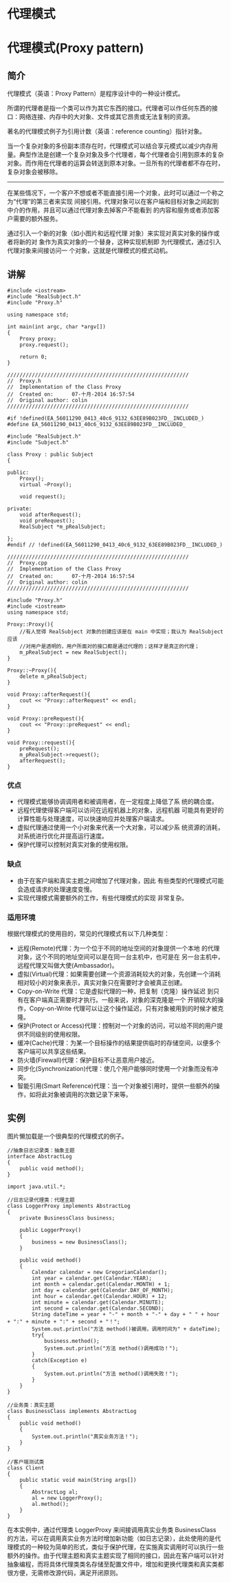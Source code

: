 # 代理模式

# 代理模式(Proxy pattern)

## 简介

代理模式（英语：Proxy Pattern）是程序设计中的一种设计模式。

所谓的代理者是指一个类可以作为其它东西的接口。代理者可以作任何东西的接口：网络连接、内存中的大对象、文件或其它昂贵或无法复制的资源。

著名的代理模式例子为引用计数（英语：reference counting）指针对象。

当一个复杂对象的多份副本须存在时，代理模式可以结合享元模式以减少内存用量。典型作法是创建一个复杂对象及多个代理者，每个代理者会引用到原本的复杂对象。而作用在代理者的运算会转送到原本对象。一旦所有的代理者都不存在时，复杂对象会被移除。

* * *

在某些情况下，一个客户不想或者不能直接引用一个对象，此时可以通过一个称之为“代理”的第三者来实现 间接引用。代理对象可以在客户端和目标对象之间起到 中介的作用，并且可以通过代理对象去掉客户不能看到 的内容和服务或者添加客户需要的额外服务。

通过引入一个新的对象（如小图片和远程代理 对象）来实现对真实对象的操作或者将新的对 象作为真实对象的一个替身，这种实现机制即 为代理模式，通过引入代理对象来间接访问一 个对象，这就是代理模式的模式动机。

## 讲解

```
#include <iostream>
#include "RealSubject.h"
#include "Proxy.h"

using namespace std;

int main(int argc, char *argv[])
{
    Proxy proxy;
    proxy.request();

    return 0;
} 
```

```
///////////////////////////////////////////////////////////
//  Proxy.h
//  Implementation of the Class Proxy
//  Created on:      07-十月-2014 16:57:54
//  Original author: colin
///////////////////////////////////////////////////////////

#if !defined(EA_56011290_0413_40c6_9132_63EE89B023FD__INCLUDED_)
#define EA_56011290_0413_40c6_9132_63EE89B023FD__INCLUDED_

#include "RealSubject.h"
#include "Subject.h"

class Proxy : public Subject
{

public:
    Proxy();
    virtual ~Proxy();

    void request();

private:
    void afterRequest();
    void preRequest();    
    RealSubject *m_pRealSubject;

};
#endif // !defined(EA_56011290_0413_40c6_9132_63EE89B023FD__INCLUDED_) 
```

```
///////////////////////////////////////////////////////////
//  Proxy.cpp
//  Implementation of the Class Proxy
//  Created on:      07-十月-2014 16:57:54
//  Original author: colin
///////////////////////////////////////////////////////////

#include "Proxy.h"
#include <iostream>
using namespace std;

Proxy::Proxy(){
    //有人觉得 RealSubject 对象的创建应该是在 main 中实现；我认为 RealSubject 应该
    //对用户是透明的，用户所面对的接口都是通过代理的；这样才是真正的代理； 
    m_pRealSubject = new RealSubject();
}

Proxy::~Proxy(){
    delete m_pRealSubject;
}

void Proxy::afterRequest(){
    cout << "Proxy::afterRequest" << endl;
}

void Proxy::preRequest(){
    cout << "Proxy::preRequest" << endl;
}

void Proxy::request(){
    preRequest();
    m_pRealSubject->request();
    afterRequest();
} 
```

### 优点

*   代理模式能够协调调用者和被调用者，在一定程度上降低了系 统的耦合度。
*   远程代理使得客户端可以访问在远程机器上的对象，远程机器 可能具有更好的计算性能与处理速度，可以快速响应并处理客户端请求。
*   虚拟代理通过使用一个小对象来代表一个大对象，可以减少系 统资源的消耗，对系统进行优化并提高运行速度。
*   保护代理可以控制对真实对象的使用权限。

### 缺点

*   由于在客户端和真实主题之间增加了代理对象，因此 有些类型的代理模式可能会造成请求的处理速度变慢。
*   实现代理模式需要额外的工作，有些代理模式的实现 非常复杂。

### 适用环境

根据代理模式的使用目的，常见的代理模式有以下几种类型：

*   远程(Remote)代理：为一个位于不同的地址空间的对象提供一个本地 的代理对象，这个不同的地址空间可以是在同一台主机中，也可是在 另一台主机中，远程代理又叫做大使(Ambassador)。
*   虚拟(Virtual)代理：如果需要创建一个资源消耗较大的对象，先创建一个消耗相对较小的对象来表示，真实对象只在需要时才会被真正创建。
*   Copy-on-Write 代理：它是虚拟代理的一种，把复制（克隆）操作延迟 到只有在客户端真正需要时才执行。一般来说，对象的深克隆是一个 开销较大的操作，Copy-on-Write 代理可以让这个操作延迟，只有对象被用到的时候才被克隆。
*   保护(Protect or Access)代理：控制对一个对象的访问，可以给不同的用户提供不同级别的使用权限。
*   缓冲(Cache)代理：为某一个目标操作的结果提供临时的存储空间，以便多个客户端可以共享这些结果。
*   防火墙(Firewall)代理：保护目标不让恶意用户接近。
*   同步化(Synchronization)代理：使几个用户能够同时使用一个对象而没有冲突。
*   智能引用(Smart Reference)代理：当一个对象被引用时，提供一些额外的操作，如将此对象被调用的次数记录下来等。

## 实例

图片懒加载是一个很典型的代理模式的例子。

```
//抽象日志记录类：抽象主题
interface AbstractLog
{
    public void method();
} 
```

```
import java.util.*;

//日志记录代理类：代理主题
class LoggerProxy implements AbstractLog
{
    private BusinessClass business;

    public LoggerProxy()
    {
        business = new BusinessClass();
    }

    public void method()
    {
        Calendar calendar = new GregorianCalendar();
        int year = calendar.get(Calendar.YEAR);
        int month = calendar.get(Calendar.MONTH) + 1;
        int day = calendar.get(Calendar.DAY_OF_MONTH);
        int hour = calendar.get(Calendar.HOUR) + 12;
        int minute = calendar.get(Calendar.MINUTE);
        int second = calendar.get(Calendar.SECOND);
        String dateTime = year + "-" + month + "-" + day + " " + hour + ":" + minute + ":" + second + "！";
        System.out.println("方法 method()被调用，调用时间为" + dateTime);
        try{
            business.method();
            System.out.println("方法 method()调用成功！");
        }
        catch(Exception e)
        {
            System.out.println("方法 method()调用失败！");
        }
    }
} 
```

```
//业务类：真实主题
class BusinessClass implements AbstractLog
{
    public void method()
    {
        System.out.println("真实业务方法！");
    }
} 
```

```
//客户端测试类
class Client
{
    public static void main(String args[])
    {
        AbstractLog al;
        al = new LoggerProxy();
        al.method();
    }
} 
```

在本实例中，通过代理类 LoggerProxy 来间接调用真实业务类 BusinessClass 的方法，可以在调用真实业务方法时增加新功能（如日志记录），此处使用的是代理模式的一种较为简单的形式，类似于保护代理，在实施真实调用时可以执行一些额外的操作。由于代理主题和真实主题实现了相同的接口，因此在客户端可以针对抽象编程，而将具体代理类类名存储至配置文件中，增加和更换代理类和真实类都很方便，无需修改源代码，满足开闭原则。